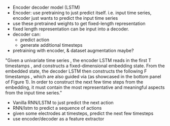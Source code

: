 - Encoder decoder model (LSTM)
- Encoder: use pretraining to just predict itself. i.e. input time series, encoder just wants to predict the input time series
- use these pretrained weights to get fixed-length representation
- fixed length representation can be input into a decoder.
- decoder can:
	- predict action
	- generate additional timesteps
- pretraining with encoder, & dataset augmentation maybe?

"Given a univariate time series , the encoder LSTM reads in the first T timestamps , and constructs a fixed-dimensional embedding state. From the embedded state, the decoder LSTM then constructs the following F timestamps , which are also guided via  (as showcased in the bottom panel of Figure 1). In order to construct the next few time steps from the embedding, it must contain the most representative and meaningful aspects from the input time series."

- Vanilla RNN/LSTM to just predict the next action
- RNN/lstm to predict a sequence of actions
- given some electrodes at timesteps, predict the next few timesteps
- use encoder/decoder as a feature extractor
